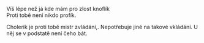 
Víš lépe než já kde mám pro zlost knoflík  
Proti tobě není nikdo profík.  



Cholerik je proti tobě mistr zvládání,. 
Nepotřebuje jiné na takové vkládání.
U něj se v podstatě není čeho bát.


